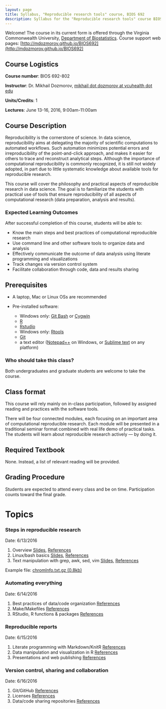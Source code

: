 ```yaml
---
layout: page
title: Syllabus, "Reproducible research tools" course, BIOS 692
description: Syllabus for the "Reproducible research tools" course BIOS 692
---
```


Welcome! The course in its current form is offered through the Virginia Commonwealth University, [Department of Biostatistics](http://www.biostatistics.vcu.edu/). Course support web pages: [http://mdozmorov.github.io/BIOS692](http://mdozmorov.github.io/BIOS692)

## Course Logistics

**Course number**: BIOS 692-802

**Instructor**: Dr. Mikhail Dozmorov, [mikhail dot dozmorov at vcuhealth dot edu](mikhail.dozmorov@vcuhealth.edu)

**Units/Credits**: 1

**Lectures**: June 13-16, 2016, 9:00am-11:00am

## Course Description

Reproducibility is the cornerstone of science. In data science, reproducibility aims at delegating the majority of scientific computations to automated workflows. Such automation minimizes potential errors and irreproducibility of the point-and-click approach, and makes it easier for others to trace and reconstruct analytical steps. Although the importance of computational reproducibility is commonly recognized, it is still not widely adopted, in part due to little systematic knowledge about available tools for reproducible research.

This course will cover the philosophy and practical aspects of reproducible research in data science. The goal is to familiarize the students with practical use of tools that ensure reproducibility of all aspects of computational research (data preparation, analysis and results).

### Expected Learning Outcomes

After successful completion of this course, students will be able to:

- Know the main steps and best practices of computational reproducible research
- Use command line and other software tools to organize data and analysis 
- Effectively communicate the outcome of data analysis using literate programming and visualizations
- Track changes via version control system
- Facilitate collaboration through code, data and results sharing 

## Prerequisites

- A laptop, Mac or Linux OSs are recommended
- Pre-installed software:

	- Windows only: [Git Bash](https://git-for-windows.github.io/ 
	) or [Cygwin](http://www.cygwin.com/
	)
	- [R](https://www.r-project.org/)
	- [Rstudio](https://www.rstudio.com/)
	- Windows only: [Rtools](https://cran.r-project.org/bin/windows/Rtools/)
	- [Git](https://git-scm.com/downloads)
	- a text editor ([Notepad++](https://notepad-plus-plus.org/) on Windows, or [Sublime text](https://www.sublimetext.com/) on any platform)

### Who should take this class?

Both undergraduates and graduate students are welcome to take the course.

## Class format

This course will rely mainly on in-class participation, followed by assigned reading and practices with the software tools.

There will be four connected modules, each focusing on an important area of computational reproducible research. Each module will be presented in a traditional seminar format combined with real life demo of practical tasks.  The students will learn about reproducible research actively — by doing it. 

## Required Textbook

None. Instead, a list of relevant reading will be provided.

## Grading Procedure

Students are expected to attend every class and be on time.  Participation counts toward the final grade.

# Topics

### Steps in reproducible research

Date: 6/13/2016

1. Overview [Slides](1_Steps_overview.pdf), <a href="references.html#overview">References</a>
2. Linux/bash basics [Slides](/assets/1_Steps_Linux.pdf), <a href="references.html#linux">References</a>
3. Text manipulation with grep, awk, sed, vim [Slides](/assets/1_Steps_text.pdf), <a href="references.html#text">References</a>

Example file: [chromInfo.txt.gz (0.8kb)](http://hgdownload.cse.ucsc.edu/goldenpath/hg19/database/chromInfo.txt.gz)

### Automating everything

Date: 6/14/2016

1. Best practices of data/code organization <a href="references.html#code">References</a>
2. Make/Makefiles <a href="references.html#make">References</a>
3. RStudio, R functions & packages <a href="references.html#rfunctions">References</a>

### Reproducible reports

Date: 6/15/2016

1. Literate programming with Markdown/KnitR <a href="references.html#knitr">References</a>
2. Data manipulation and visualization in R <a href="references.html#data">References</a>
3. Presentations and web publishing <a href="references.html#publishing">References</a>

### Version control, sharing and collaboration

Date: 6/16/2016

1. Git/GitHub <a href="references.html#git">References</a>
2. Licenses <a href="references.html#licenses">References</a>
3. Data/code sharing repositories <a href="references.html#sharing">References</a>
